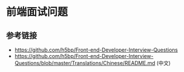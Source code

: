 # 前端面试问题

## 参考链接
* https://github.com/h5bp/Front-end-Developer-Interview-Questions
* https://github.com/h5bp/Front-end-Developer-Interview-Questions/blob/master/Translations/Chinese/README.md (中文)
